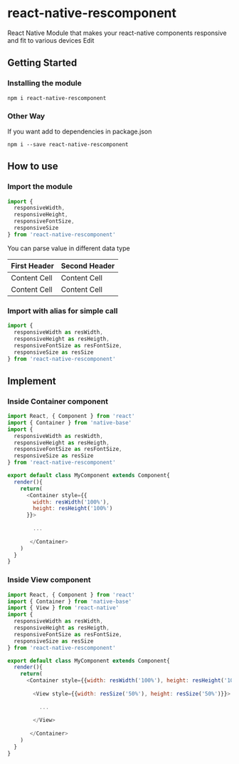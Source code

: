 # react-native-rescomponent
React Native Module that makes your react-native components responsive and fit to various devices Edit
## Getting Started

### Installing the module
```
npm i react-native-rescomponent
```

### Other Way
If you want add to dependencies in package.json
```
npm i --save react-native-rescomponent
```

## How to use

### Import the module
```javascript
import {
  responsiveWidth,
  responsiveHeight,
  responsiveFontSize,
  responsiveSize
} from 'react-native-rescomponent'
```
You can parse value in different data type 

| First Header  | Second Header |
| ------------- | ------------- |
| Content Cell  | Content Cell  |
| Content Cell  | Content Cell  |

### Import with alias for simple call
```javascript
import {
  responsiveWidth as resWidth,
  responsiveHeight as resHeigth,
  responsiveFontSize as resFontSize,
  responsiveSize as resSize
} from 'react-native-rescomponent'
```

## Implement

### Inside Container component
```javascript
import React, { Component } from 'react'
import { Container } from 'native-base'
import {
  responsiveWidth as resWidth,
  responsiveHeight as resHeigth,
  responsiveFontSize as resFontSize,
  responsiveSize as resSize
} from 'react-native-rescomponent'

export default class MyComponent extends Component{
  render(){
    return(
      <Container style={{
        width: resWidth('100%'),
        height: resHeight('100%')
      }}>
      
        ...
        
       </Container>
    )
  }
}
```
### Inside View component
```javascript
import React, { Component } from 'react'
import { Container } from 'native-base'
import { View } from 'react-native'
import {
  responsiveWidth as resWidth,
  responsiveHeight as resHeigth,
  responsiveFontSize as resFontSize,
  responsiveSize as resSize
} from 'react-native-rescomponent'

export default class MyComponent extends Component{
  render(){
    return(
      <Container style={{width: resWidth('100%'), height: resHeight('100%')}}>
      
        <View style={{width: resSize('50%'), height: resSize('50%')}}>
        
          ...
          
        </View>
        
       </Container>
    )
  }
}
```
